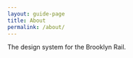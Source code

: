 ```yaml
---
layout: guide-page
title: About
permalink: /about/
---
```


The design system for the Brooklyn Rail.
